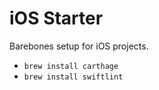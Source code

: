 # iOS Starter

Barebones setup for iOS projects.

- `brew install carthage`
- `brew install swiftlint`
